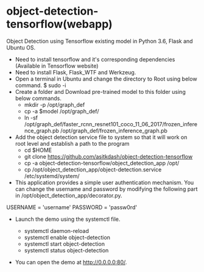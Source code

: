 # object-detection-tensorflow(webapp)

Object Detection using Tensorflow existing model in Python 3.6, Flask and Ubuntu OS.

- Need to install tensorflow and it's corresponding dependencies (Available in Tensorflow website)
- Need to install Flask, Flask_WTF and Werkzeug.
- Open a terminal in Ubuntu and change the directory to Root using below command.
$ sudo -i
- Create a folder and Download pre-trained model to this folder using below commands.
    - mkdir -p /opt/graph_def
    - cp -a $model /opt/graph_def/
    - ln -sf /opt/graph_def/faster_rcnn_resnet101_coco_11_06_2017/frozen_inference_graph.pb /opt/graph_def/frozen_inference_graph.pb
- Add the object detection service file to system so that it will work on root level and establish a path to the program
    - cd $HOME
    - git clone https://github.com/asitkdash/object-detection-tensorflow
    - cp -a object-detection-tensorflow/object_detection_app /opt/
    - cp /opt/object_detection_app/object-detection.service /etc/systemd/system/
- This application provides a simple user authentication mechanism. You can change the username and password by modifying the following part in /opt/object_detection_app/decorator.py.

USERNAME = 'username'
PASSWORD = 'passw0rd'

- Launch the demo using the systemctl file.
    - systemctl daemon-reload
    - systemctl enable object-detection
    - systemctl start object-detection
    - systemctl status object-detection

- You can open the demo at http://0.0.0.0:80/.

